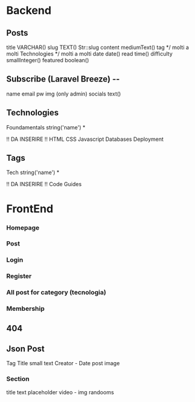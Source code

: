 # Backend 

## Posts
title VARCHAR()
slug TEXT() Str::slug
content mediumText()
tag */ molti a molti
Technologies */ molti a molti
date date()
read time()
difficulty smallInteger()
featured boolean()

## Subscribe (Laravel Breeze) --
name
email
pw
img (only admin)
socials text()

## Technologies 
Foundamentals string('name') *

!! DA INSERIRE !!
HTML
CSS
Javascript 
Databases
Deployment
<!-- SQL  -->

## Tags
Tech string('name') *

!! DA INSERIRE !!
Code
Guides

# FrontEnd

### Homepage 
### Post 
### Login 
### Register 
### All post for category (tecnologia)
### Membership
## 404


## Json Post

Tag
Title
small text
Creator - Date
post image
### Section
title
text
placeholder video - img randooms
